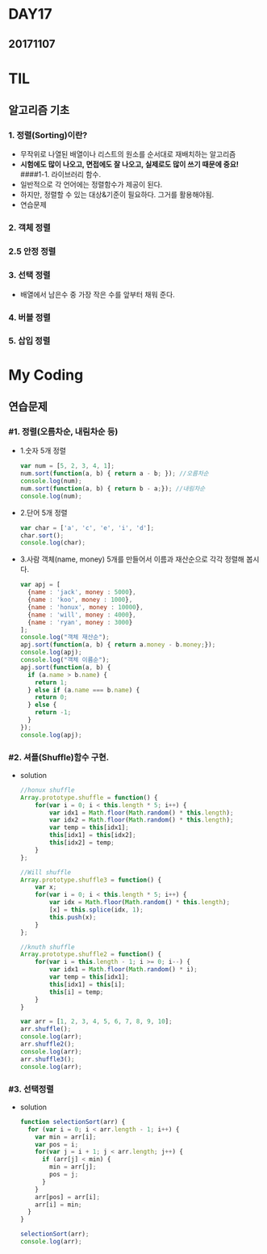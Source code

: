 # DAY17
## 20171107
# TIL
## 알고리즘 기초
### 1. 정렬(Sorting)이란?
  - 무작위로 나열된 배열이나 리스트의 원소를 순서대로 재배치하는 알고리즘
  - **시험에도 많이 나오고, 면접에도 잘 나오고, 실제로도 많이 쓰기 때문에 중요!**
  ####1-1. 라이브러리 함수.
  - 일반적으로 각 언어에는 정렬함수가 제공이 된다.
  - 하지만, 정렬할 수 있는 대상&기준이 필요하다. 그거를 활용해야됨.
  - 연습문제
### 2. 객체 정렬
### 2.5 안정 정렬
### 3. 선택 정렬
  - 배열에서 남은수 중 가장 작은 수를 앞부터 채워 준다.
### 4. 버블 정렬
### 5. 삽입 정렬
# My Coding
## 연습문제
### #1. 정렬(오름차순, 내림차순 등)
- 1.숫자 5개 정렬
  ```javascript
  var num = [5, 2, 3, 4, 1];
  num.sort(function(a, b) { return a - b; }); //오름차순
  console.log(num);
  num.sort(function(a, b) { return b - a;}); //내림차순
  console.log(num);
  ```
- 2.단어 5개 정렬
  ```javascript
  var char = ['a', 'c', 'e', 'i', 'd'];
  char.sort();
  console.log(char);
  ```
- 3.사람 객체(name, money) 5개를 만들어서 이름과 재산순으로 각각 정렬해 봅시다.
  ```javascript
  var apj = [
    {name : 'jack', money : 5000},
    {name : 'koo', money : 1000},
    {name : 'honux', money : 10000},
    {name : 'will', money : 4000},
    {name : 'ryan', money : 3000}
  ];
  console.log("객체 재산순");
  apj.sort(function(a, b) { return a.money - b.money;});
  console.log(apj);
  console.log("객체 이름순");
  apj.sort(function(a, b) {
    if (a.name > b.name) {
      return 1;
    } else if (a.name === b.name) {
      return 0;
    } else {
      return -1;
    }
  });
  console.log(apj);
  ```
### #2. 셔플(Shuffle)함수 구현.
  - solution
    ```javascript
    //honux shuffle
    Array.prototype.shuffle = function() {
    	for(var i = 0; i < this.length * 5; i++) {
    		var idx1 = Math.floor(Math.random() * this.length);
    		var idx2 = Math.floor(Math.random() * this.length);
    		var temp = this[idx1];
    		this[idx1] = this[idx2];
    		this[idx2] = temp;
    	}
    };

    //Will shuffle
    Array.prototype.shuffle3 = function() {
    	var x;
    	for(var i = 0; i < this.length * 5; i++) {
    		var idx = Math.floor(Math.random() * this.length);
    		[x] = this.splice(idx, 1);
    		this.push(x);
    	}
    };

    //knuth shuffle
    Array.prototype.shuffle2 = function() {
    	for(var i = this.length - 1; i >= 0; i--) {
    		var idx1 = Math.floor(Math.random() * i);
    		var temp = this[idx1];
    		this[idx1] = this[i];
    		this[i] = temp;
    	}
    }

    var arr = [1, 2, 3, 4, 5, 6, 7, 8, 9, 10];
    arr.shuffle();
    console.log(arr);
    arr.shuffle2();
    console.log(arr);
    arr.shuffle3();
    console.log(arr);
    ```
### #3. 선택정렬
  - solution
    ```javascript
    function selectionSort(arr) {
      for (var i = 0; i < arr.length - 1; i++) {
        var min = arr[i];
        var pos = i;
        for(var j = i + 1; j < arr.length; j++) {
          if (arr[j] < min) {
            min = arr[j];
            pos = j;
          }
        }
        arr[pos] = arr[i];
        arr[i] = min;
      }
    }

    selectionSort(arr);
    console.log(arr);
    ```
